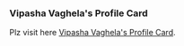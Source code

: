 

### Vipasha Vaghela's Profile Card

Plz visit here [Vipasha Vaghela's Profile Card](https://vipashaav321.github.io/ProfileCard/index.html).




